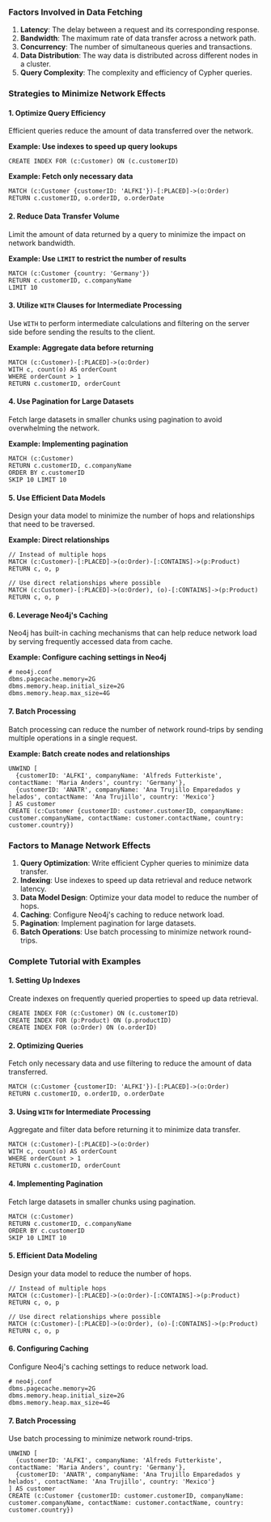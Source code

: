 
### Factors Involved in Data Fetching

1. **Latency**: The delay between a request and its corresponding response.
2. **Bandwidth**: The maximum rate of data transfer across a network path.
3. **Concurrency**: The number of simultaneous queries and transactions.
4. **Data Distribution**: The way data is distributed across different nodes in a cluster.
5. **Query Complexity**: The complexity and efficiency of Cypher queries.

### Strategies to Minimize Network Effects

#### 1. Optimize Query Efficiency

Efficient queries reduce the amount of data transferred over the network.

**Example: Use indexes to speed up query lookups**

```cypher
CREATE INDEX FOR (c:Customer) ON (c.customerID)
```

**Example: Fetch only necessary data**

```cypher
MATCH (c:Customer {customerID: 'ALFKI'})-[:PLACED]->(o:Order)
RETURN c.customerID, o.orderID, o.orderDate
```

#### 2. Reduce Data Transfer Volume

Limit the amount of data returned by a query to minimize the impact on network bandwidth.

**Example: Use `LIMIT` to restrict the number of results**

```cypher
MATCH (c:Customer {country: 'Germany'})
RETURN c.customerID, c.companyName
LIMIT 10
```

#### 3. Utilize `WITH` Clauses for Intermediate Processing

Use `WITH` to perform intermediate calculations and filtering on the server side before sending the results to the client.

**Example: Aggregate data before returning**

```cypher
MATCH (c:Customer)-[:PLACED]->(o:Order)
WITH c, count(o) AS orderCount
WHERE orderCount > 1
RETURN c.customerID, orderCount
```

#### 4. Use Pagination for Large Datasets

Fetch large datasets in smaller chunks using pagination to avoid overwhelming the network.

**Example: Implementing pagination**

```cypher
MATCH (c:Customer)
RETURN c.customerID, c.companyName
ORDER BY c.customerID
SKIP 10 LIMIT 10
```

#### 5. Use Efficient Data Models

Design your data model to minimize the number of hops and relationships that need to be traversed.

**Example: Direct relationships**

```cypher
// Instead of multiple hops
MATCH (c:Customer)-[:PLACED]->(o:Order)-[:CONTAINS]->(p:Product)
RETURN c, o, p

// Use direct relationships where possible
MATCH (c:Customer)-[:PLACED]->(o:Order), (o)-[:CONTAINS]->(p:Product)
RETURN c, o, p
```

#### 6. Leverage Neo4j's Caching

Neo4j has built-in caching mechanisms that can help reduce network load by serving frequently accessed data from cache.

**Example: Configure caching settings in Neo4j**

```properties
# neo4j.conf
dbms.pagecache.memory=2G
dbms.memory.heap.initial_size=2G
dbms.memory.heap.max_size=4G
```

#### 7. Batch Processing

Batch processing can reduce the number of network round-trips by sending multiple operations in a single request.

**Example: Batch create nodes and relationships**

```cypher
UNWIND [
  {customerID: 'ALFKI', companyName: 'Alfreds Futterkiste', contactName: 'Maria Anders', country: 'Germany'},
  {customerID: 'ANATR', companyName: 'Ana Trujillo Emparedados y helados', contactName: 'Ana Trujillo', country: 'Mexico'}
] AS customer
CREATE (c:Customer {customerID: customer.customerID, companyName: customer.companyName, contactName: customer.contactName, country: customer.country})
```

### Factors to Manage Network Effects

1. **Query Optimization**: Write efficient Cypher queries to minimize data transfer.
2. **Indexing**: Use indexes to speed up data retrieval and reduce network latency.
3. **Data Model Design**: Optimize your data model to reduce the number of hops.
4. **Caching**: Configure Neo4j's caching to reduce network load.
5. **Pagination**: Implement pagination for large datasets.
6. **Batch Operations**: Use batch processing to minimize network round-trips.

### Complete Tutorial with Examples

#### 1. Setting Up Indexes

Create indexes on frequently queried properties to speed up data retrieval.

```cypher
CREATE INDEX FOR (c:Customer) ON (c.customerID)
CREATE INDEX FOR (p:Product) ON (p.productID)
CREATE INDEX FOR (o:Order) ON (o.orderID)
```

#### 2. Optimizing Queries

Fetch only necessary data and use filtering to reduce the amount of data transferred.

```cypher
MATCH (c:Customer {customerID: 'ALFKI'})-[:PLACED]->(o:Order)
RETURN c.customerID, o.orderID, o.orderDate
```

#### 3. Using `WITH` for Intermediate Processing

Aggregate and filter data before returning it to minimize data transfer.

```cypher
MATCH (c:Customer)-[:PLACED]->(o:Order)
WITH c, count(o) AS orderCount
WHERE orderCount > 1
RETURN c.customerID, orderCount
```

#### 4. Implementing Pagination

Fetch large datasets in smaller chunks using pagination.

```cypher
MATCH (c:Customer)
RETURN c.customerID, c.companyName
ORDER BY c.customerID
SKIP 10 LIMIT 10
```

#### 5. Efficient Data Modeling

Design your data model to reduce the number of hops.

```cypher
// Instead of multiple hops
MATCH (c:Customer)-[:PLACED]->(o:Order)-[:CONTAINS]->(p:Product)
RETURN c, o, p

// Use direct relationships where possible
MATCH (c:Customer)-[:PLACED]->(o:Order), (o)-[:CONTAINS]->(p:Product)
RETURN c, o, p
```

#### 6. Configuring Caching

Configure Neo4j's caching settings to reduce network load.

```properties
# neo4j.conf
dbms.pagecache.memory=2G
dbms.memory.heap.initial_size=2G
dbms.memory.heap.max_size=4G
```

#### 7. Batch Processing

Use batch processing to minimize network round-trips.

```cypher
UNWIND [
  {customerID: 'ALFKI', companyName: 'Alfreds Futterkiste', contactName: 'Maria Anders', country: 'Germany'},
  {customerID: 'ANATR', companyName: 'Ana Trujillo Emparedados y helados', contactName: 'Ana Trujillo', country: 'Mexico'}
] AS customer
CREATE (c:Customer {customerID: customer.customerID, companyName: customer.companyName, contactName: customer.contactName, country: customer.country})
```
